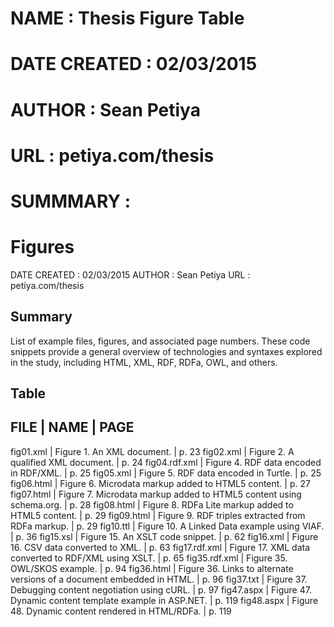 # NAME         : Thesis Figure Table
# DATE CREATED : 02/03/2015
# AUTHOR       : Sean Petiya
# URL          : petiya.com/thesis
# SUMMMARY     : 

# Figures

DATE CREATED : 02/03/2015
AUTHOR       : Sean Petiya
URL          : petiya.com/thesis

## Summary
List of example files, figures, and associated page numbers. These code snippets provide a general overview of technologies and syntaxes explored in the study, including HTML, XML, RDF, RDFa, OWL, and others.

## Table

FILE       		|	NAME																	|	PAGE
------------------------------------------------------------------------------------------------------
fig01.xml		|	Figure 1. An XML document.												|	p. 23
fig02.xml		|	Figure 2. A qualified XML document.										|	p. 24
fig04.rdf.xml	|	Figure 4. RDF data encoded in RDF/XML.									|	p. 25
fig05.xml		|	Figure 5. RDF data encoded in Turtle.									|	p. 25
fig06.html		|	Figure 6. Microdata markup added to HTML5 content.						|	p. 27
fig07.html		|	Figure 7. Microdata markup added to HTML5 content using schema.org.		|	p. 28
fig08.html 		|	Figure 8. RDFa Lite markup added to HTML5 content.						|	p. 29
fig09.html		|	Figure 9. RDF triples extracted from RDFa markup.						|	p. 29
fig10.ttl		|	Figure 10. A Linked Data example using VIAF.							|	p. 36
fig15.xsl		|	Figure 15. An XSLT code snippet.										|	p. 62
fig16.xml		|	Figure 16. CSV data converted to XML.									|	p. 63
fig17.rdf.xml	|	Figure 17. XML data converted to RDF/XML using XSLT.					|	p. 65
fig35.rdf.xml	|	Figure 35. OWL/SKOS example.											|	p. 94
fig36.html		|	Figure 36. Links to alternate versions of a document embedded in HTML.	|	p. 96
fig37.txt		|	Figure 37. Debugging content negotiation using cURL.					|	p. 97
fig47.aspx		|	Figure 47. Dynamic content template example in ASP.NET.					|	p. 119
fig48.aspx		|	Figure 48. Dynamic content rendered in HTML/RDFa.						|	p. 119


